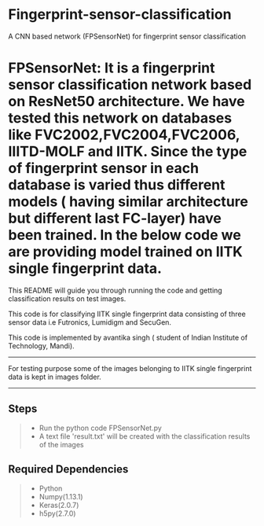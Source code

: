 # Fingerprint-sensor-classification
A CNN based network (FPSensorNet) for fingerprint sensor classification 

FPSensorNet: It is a fingerprint sensor classification network based on ResNet50 architecture. We have tested this network on  databases like FVC2002,FVC2004,FVC2006, IIITD-MOLF and IITK. Since the type of fingerprint sensor in each database is varied thus different models ( having similar architecture but different last FC-layer) have been trained. In the below code we are providing model trained on IITK single fingerprint data. 
===================


This README will guide you through running the code and getting classification results on test images.

This code is for classifying IITK single fingerprint data consisting of three sensor data i.e Futronics, Lumidigm and SecuGen.

This code is implemented by  avantika singh ( student of Indian Institute of Technology, Mandi).

----------
For testing purpose some of the images belonging to IITK single fingerprint data is kept in images folder.

----------

Steps
-------------

> - Run the python code FPSensorNet.py
> - A text file 'result.txt' will be created with the classification results of the images

Required Dependencies
-------------

> - Python
> - Numpy(1.13.1)
> - Keras(2.0.7)
> - h5py(2.7.0)
